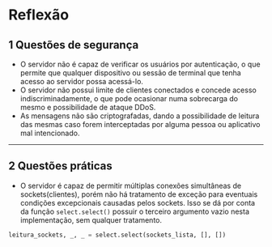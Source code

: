 # Reflexão

## 1 Questões de segurança

- O servidor não é capaz de verificar os usuários por autenticação, o que permite que qualquer dispositivo ou sessão de terminal que tenha acesso ao servidor possa acessá-lo. 
- O servidor não possui limite de clientes conectados e concede acesso indiscriminadamente, o que pode ocasionar numa sobrecarga do mesmo e possibilidade de ataque DDoS.
- As mensagens não são criptografadas, dando a possibilidade de leitura das mesmas caso forem interceptadas por alguma pessoa ou aplicativo mal intencionado. 
---

## 2 Questões práticas

- O servidor é capaz de permitir múltiplas conexões simultâneas de sockets(clientes), porém não há tratamento de exceção para eventuais condições excepcionais causadas pelos sockets. Isso se dá por conta da função `select.select()` possuir o terceiro argumento vazio nesta implementação, sem qualquer tratamento. 

```python
leitura_sockets, _, _ = select.select(sockets_lista, [], [])
```
